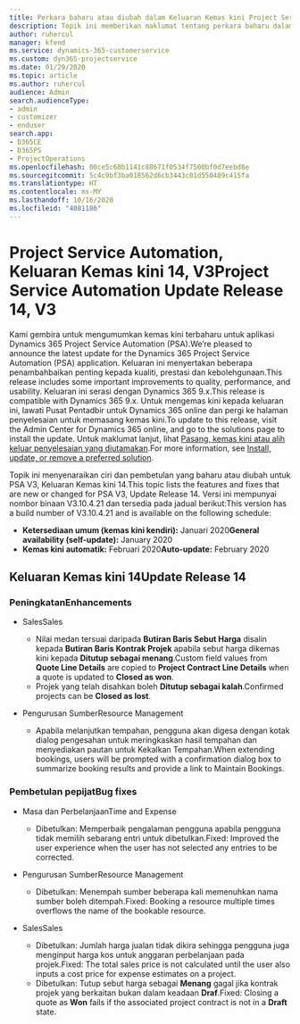 ```yaml
---
title: Perkara baharu atau diubah dalam Keluaran Kemas kini Project Service Automation 14, V3
description: Topik ini memberikan maklumat tentang perkara baharu dalam Keluaran Kemas kini Project Service Automation 14 V3.
author: ruhercul
manager: kfend
ms.service: dynamics-365-customerservice
ms.custom: dyn365-projectservice
ms.date: 01/29/2020
ms.topic: article
ms.author: ruhercul
audience: Admin
search.audienceType:
- admin
- customizer
- enduser
search.app:
- D365CE
- D365PS
- ProjectOperations
ms.openlocfilehash: 00ce5c68b1141c88671f0534f7500bf0d7eebd8e
ms.sourcegitcommit: 5c4c9bf3ba018562d6cb3443c01d550489c415fa
ms.translationtype: HT
ms.contentlocale: ms-MY
ms.lasthandoff: 10/16/2020
ms.locfileid: "4081186"
---
```

# <a name="project-service-automation-update-release-14-v3"></a><span data-ttu-id="edd7c-103">Project Service Automation, Keluaran Kemas kini 14, V3</span><span class="sxs-lookup"><span data-stu-id="edd7c-103">Project Service Automation Update Release 14, V3</span></span>
<span data-ttu-id="edd7c-104">Kami gembira untuk mengumumkan kemas kini terbaharu untuk aplikasi Dynamics 365 Project Service Automation (PSA).</span><span class="sxs-lookup"><span data-stu-id="edd7c-104">We’re pleased to announce the latest update for the Dynamics 365 Project Service Automation (PSA) application.</span></span> <span data-ttu-id="edd7c-105">Keluaran ini menyertakan beberapa penambahbaikan penting kepada kualiti, prestasi dan kebolehgunaan.</span><span class="sxs-lookup"><span data-stu-id="edd7c-105">This release includes some important improvements to quality, performance, and usability.</span></span> <span data-ttu-id="edd7c-106">Keluaran ini serasi dengan Dynamics 365 9.x.</span><span class="sxs-lookup"><span data-stu-id="edd7c-106">This release is compatible with Dynamics 365 9.x.</span></span> <span data-ttu-id="edd7c-107">Untuk mengemas kini kepada keluaran ini, lawati Pusat Pentadbir untuk Dynamics 365 online dan pergi ke halaman penyelesaian untuk memasang kemas kini.</span><span class="sxs-lookup"><span data-stu-id="edd7c-107">To update to this release, visit the Admin Center for Dynamics 365 online, and go to the solutions page to install the update.</span></span> <span data-ttu-id="edd7c-108">Untuk maklumat lanjut, lihat [Pasang, kemas kini atau alih keluar penyelesaian yang diutamakan](https://docs.microsoft.com/power-platform/admin/install-remove-preferred-solution).</span><span class="sxs-lookup"><span data-stu-id="edd7c-108">For more information, see [Install, update, or remove a preferred solution](https://docs.microsoft.com/power-platform/admin/install-remove-preferred-solution).</span></span>

<span data-ttu-id="edd7c-109">Topik ini menyenaraikan ciri dan pembetulan yang baharu atau diubah untuk PSA V3, Keluaran Kemas kini 14.</span><span class="sxs-lookup"><span data-stu-id="edd7c-109">This topic lists the features and fixes that are new or changed for PSA V3, Update Release 14.</span></span> <span data-ttu-id="edd7c-110">Versi ini mempunyai nombor binaan V3.10.4.21 dan tersedia pada jadual berikut:</span><span class="sxs-lookup"><span data-stu-id="edd7c-110">This version has a build number of V3.10.4.21 and is available on the following schedule:</span></span>

- <span data-ttu-id="edd7c-111">**Ketersediaan umum (kemas kini kendiri):** Januari 2020</span><span class="sxs-lookup"><span data-stu-id="edd7c-111">**General availability (self-update):** January 2020</span></span>
- <span data-ttu-id="edd7c-112">**Kemas kini automatik:** Februari 2020</span><span class="sxs-lookup"><span data-stu-id="edd7c-112">**Auto-update:** February 2020</span></span>

## <a name="update-release-14"></a><span data-ttu-id="edd7c-113">Keluaran Kemas kini 14</span><span class="sxs-lookup"><span data-stu-id="edd7c-113">Update Release 14</span></span>

### <a name="enhancements"></a><span data-ttu-id="edd7c-114">Peningkatan</span><span class="sxs-lookup"><span data-stu-id="edd7c-114">Enhancements</span></span>

- <span data-ttu-id="edd7c-115">Sales</span><span class="sxs-lookup"><span data-stu-id="edd7c-115">Sales</span></span>

     - <span data-ttu-id="edd7c-116">Nilai medan tersuai daripada **Butiran Baris Sebut Harga** disalin kepada **Butiran Baris Kontrak Projek** apabila sebut harga dikemas kini kepada **Ditutup sebagai menang**.</span><span class="sxs-lookup"><span data-stu-id="edd7c-116">Custom field values from **Quote Line Details** are copied to **Project Contract Line Details** when a quote is updated to **Closed as won**.</span></span>
     - <span data-ttu-id="edd7c-117">Projek yang telah disahkan boleh **Ditutup sebagai kalah**.</span><span class="sxs-lookup"><span data-stu-id="edd7c-117">Confirmed projects can be **Closed as lost**.</span></span>

- <span data-ttu-id="edd7c-118">Pengurusan Sumber</span><span class="sxs-lookup"><span data-stu-id="edd7c-118">Resource Management</span></span>

     - <span data-ttu-id="edd7c-119">Apabila melanjutkan tempahan, pengguna akan digesa dengan kotak dialog pengesahan untuk meringkaskan hasil tempahan dan menyediakan pautan untuk Kekalkan Tempahan.</span><span class="sxs-lookup"><span data-stu-id="edd7c-119">When extending bookings, users will be prompted with a confirmation dialog box to summarize booking results and provide a link to Maintain Bookings.</span></span>


### <a name="bug-fixes"></a><span data-ttu-id="edd7c-120">Pembetulan pepijat</span><span class="sxs-lookup"><span data-stu-id="edd7c-120">Bug fixes</span></span>

- <span data-ttu-id="edd7c-121">Masa dan Perbelanjaan</span><span class="sxs-lookup"><span data-stu-id="edd7c-121">Time and Expense</span></span>

     - <span data-ttu-id="edd7c-122">Dibetulkan: Memperbaik pengalaman pengguna apabila pengguna tidak memilih sebarang entri untuk dibetulkan.</span><span class="sxs-lookup"><span data-stu-id="edd7c-122">Fixed: Improved the user experience when the user has not selected any entries to be corrected.</span></span>

- <span data-ttu-id="edd7c-123">Pengurusan Sumber</span><span class="sxs-lookup"><span data-stu-id="edd7c-123">Resource Management</span></span>

     - <span data-ttu-id="edd7c-124">Dibetulkan: Menempah sumber beberapa kali memenuhkan nama sumber boleh ditempah.</span><span class="sxs-lookup"><span data-stu-id="edd7c-124">Fixed: Booking a resource multiple times overflows the name of the bookable resource.</span></span>

- <span data-ttu-id="edd7c-125">Sales</span><span class="sxs-lookup"><span data-stu-id="edd7c-125">Sales</span></span>

     - <span data-ttu-id="edd7c-126">Dibetulkan: Jumlah harga jualan tidak dikira sehingga pengguna juga menginput harga kos untuk anggaran perbelanjaan pada projek.</span><span class="sxs-lookup"><span data-stu-id="edd7c-126">Fixed: The total sales price is not calculated until the user also inputs a cost price for expense estimates on a project.</span></span>
     - <span data-ttu-id="edd7c-127">Dibetulkan: Tutup sebut harga sebagai **Menang** gagal jika kontrak projek yang berkaitan bukan dalam keadaan **Draf**.</span><span class="sxs-lookup"><span data-stu-id="edd7c-127">Fixed: Closing a quote as **Won** fails if the associated project contract is not in a **Draft** state.</span></span>

